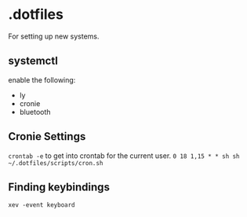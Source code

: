 # .dotfiles

For setting up new systems.

## systemctl

enable the following:
- ly
- cronie
- bluetooth

## Cronie Settings

`crontab -e` to get into crontab for the current user.
`0 18 1,15 * * sh sh ~/.dotfiles/scripts/cron.sh`

## Finding keybindings
`xev -event keyboard`

